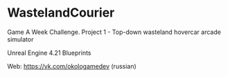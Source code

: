 # WastelandCourier
Game A Week Challenge. Project 1 - Top-down wasteland hovercar arcade simulator

Unreal Engine 4.21
Blueprints

Web: https://vk.com/okologamedev (russian)
